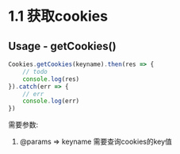 # 1.1 获取cookies

## Usage - getCookies\(\)

```javascript
Cookies.getCookies(keyname).then(res => {
    // todo
    console.log(res)
}).catch(err => {
    // err
    console.log(err)
})
```

需要参数:

1.  @params =&gt; keyname 需要查询cookies的key值  



